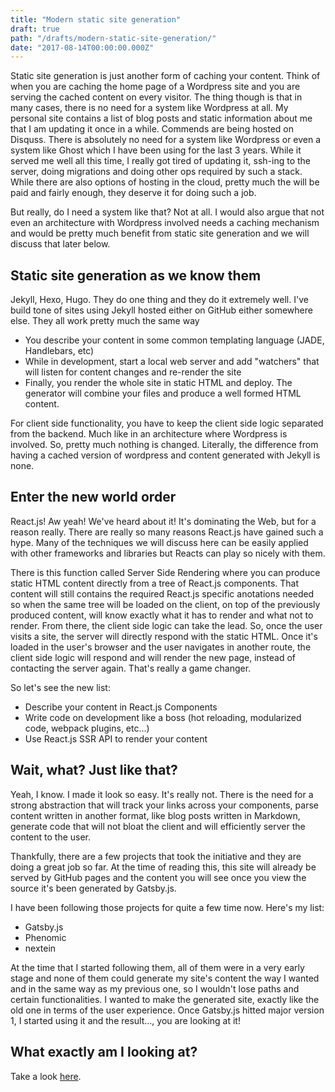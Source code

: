 ```yaml
---
title: "Modern static site generation"
draft: true
path: "/drafts/modern-static-site-generation/"
date: "2017-08-14T00:00:00.000Z"
---
```


Static site generation is just another form of caching your content. Think of when you are caching the home page of a Wordpress site and you are serving the cached content on every visitor. The thing though is that in many cases, there is no need for a system like Wordpress at all. My personal site contains a list of blog posts and static information  about me that I am updating it once in a while. Commends are being hosted on Disquss. There is absolutely no need for a system like Wordpress or even a system like Ghost which I have  been using for the last 3 years. While it served me well all this time, I really got tired of updating it, ssh-ing to the server, doing migrations and doing other ops required by such a stack. While there are also options of hosting in the cloud, pretty much the will be paid and fairly enough, they deserve it for doing such a job.

But really, do I need a system like that? Not at all. I would also argue that not even an architecture with Wordpress involved needs a caching mechanism and would be pretty much benefit from static site generation and we will discuss that later below.

## Static site generation as we know them

Jekyll, Hexo, Hugo. They do one thing and they do it extremely well. I've build tone of sites using Jekyll hosted either on GitHub either somewhere else. They all work pretty much the same way

* You describe your content in some common templating language (JADE, Handlebars, etc)
* While in development, start a local web server and add "watchers" that will listen
for content changes and re-render the site
* Finally, you render the whole site in static HTML and deploy. The generator will combine your
files and produce a well formed HTML content.

For client side functionality, you have to keep the client side logic separated from the backend. Much like in an architecture where Wordpress is involved. So, pretty much nothing is changed. Literally, the difference from having a cached version of wordpress and content generated with Jekyll is none.

## Enter the new world order

React.js! Aw yeah! We've heard about it! It's dominating the Web, but for a reason really. There are really so many reasons React.js have gained such a hype. Many of the techniques we will discuss here can be easily applied with other frameworks and libraries but Reacts can play so nicely with them.

There is this function called Server Side Rendering where you can produce static HTML content directly from a tree of React.js components. That content will still contains the required React.js specific anotations needed so when the same tree will be loaded on the client, on top of the previously produced content, will know exactly what it has to render and what not to render. From there, the client side logic can take the lead. So, once the user visits a site, the server will directly respond with the static HTML. Once it's loaded in the user's browser and the user navigates in another route,
the client side logic will respond and will render the new page, instead of contacting the server again. That's really a game changer.

So let's see the new list:

* Describe your content in React.js Components
* Write code on development like a boss (hot reloading, modularized code, webpack plugins, etc...)
* Use React.js SSR API to render your content

## Wait, what? Just like that?

Yeah, I know. I made it look so easy. It's really not. There is the need for a strong abstraction that will track your links across your components, parse content written in another format, like blog posts written in Markdown, generate code that will not bloat the client and will efficiently server the content to the user.

Thankfully, there are a few projects that took the initiative and they are doing a great job so far. At the time of reading this, this site will already be served by GitHub pages and the content you will see once you view the source it's been generated by Gatsby.js.

I have been following those projects for quite a few time now. Here's my list:

* Gatsby.js
* Phenomic
* nextein

At the time that I started following them, all of them were in a very early stage and none of them could generate my site's content the way I wanted and in the same way as my previous one, so I wouldn't lose paths and certain functionalities. I wanted to make the generated site, exactly like the old one in terms of the user experience. Once Gatsby.js hitted major version 1, I started using it and the result..., you are looking at it!

## What exactly am I looking at?

Take a look [here](https://github.com/kbariotis/kostasbariotis.com).

